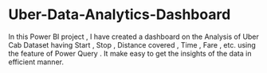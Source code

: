 # Uber-Data-Analytics-Dashboard
In this Power BI project , I have created a dashboard on the Analysis of Uber Cab Dataset having Start , Stop , Distance covered , Time , Fare , etc. using the feature of Power Query . It make easy to get the insights of the data in efficient manner.
